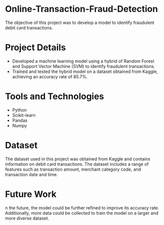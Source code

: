 # Online-Transaction-Fraud-Detection
The objective of this project was to develop a model to identify fraudulent debit card transactions.

# Project Details
* Developed a machine learning model using a hybrid of Random Forest and Support Vector Machine (SVM) to identify fraudulent transactions.
* Trained and tested the hybrid model on a dataset obtained from Kaggle, achieving an accuracy rate of 85.7%.

# Tools and Technologies
* Python
* Scikit-learn
* Pandas
* Numpy

# Dataset
The dataset used in this project was obtained from Kaggle and contains information on debit card transactions. The dataset includes a range of features such as transaction amount, merchant category code, and transaction date and time.

# Future Work
n the future, the model could be further refined to improve its accuracy rate. Additionally, more data could be collected to train the model on a larger and more diverse dataset.


